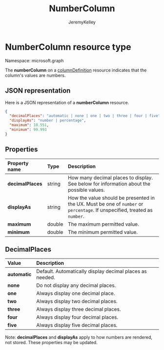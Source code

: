 ﻿---
author: JeremyKelley
ms.author: JeremyKelley
ms.date: 09/11/2017
title: NumberColumn
localization_priority: Normal
description: "The numberColumn on a columnDefinition resource indicates that the column's values are numbers."
ms.prod: ""
doc_type: resourcePageType
---

# NumberColumn resource type

Namespace: microsoft.graph

The **numberColumn** on a [columnDefinition](columndefinition.md) resource indicates that the column's values are numbers.

## JSON representation

Here is a JSON representation of a **numberColumn** resource.

<!-- { "blockType": "resource", "@odata.type": "microsoft.graph.numberColumn" } -->

```json
{
  "decimalPlaces": "automatic | none | one | two | three | four | five",
  "displayAs": "number | percentage",
  "maximum": 10.551,
  "minimum": 99.993
}
```

## Properties

| Property name     | Type   | Description                                                                                                                |
| :---------------- | :----- | :------------------------------------------------------------------------------------------------------------------------- |
| **decimalPlaces** | string | How many decimal places to display. See below for information about the possible values.                                   |
| **displayAs**     | string | How the value should be presented in the UX. Must be one of `number` or `percentage`. If unspecified, treated as `number`. |
| **maximum**       | double | The maximum permitted value.                                                                                               |
| **minimum**       | double | The minimum permitted value.                                                                                               |

## DecimalPlaces

| Value         | Description                                              |
| :------------ | :------------------------------------------------------- |
| **automatic** | Default. Automatically display decimal places as needed. |
| **none**      | Do not display any decimal places.                       |
| **one**       | Always display one decimal place.                        |
| **two**       | Always display two decimal places.                       |
| **three**     | Always display three decimal places.                     |
| **four**      | Always display four decimal places.                      |
| **five**      | Always display five decimal places.                      |

Note: **decimalPlaces** and **displayAs** apply to how numbers are rendered, not stored.
These properties may be updated.

<!-- {
  "type": "#page.annotation",
  "description": "",
  "keywords": "",
  "section": "documentation",
  "suppressions": [
    "Warning: /api-reference/v1.0/resources/numbercolumn.md:
      Found potential enums in resource example that weren't defined in a table:(automatic,none,one,two,three,four,five) are in resource, but () are in table",
    "Warning: /api-reference/v1.0/resources/numbercolumn.md:
      Found potential enums in resource example that weren't defined in a table:(number,percentage) are in resource, but () are in table"
  ],
  "tocPath": "Resources/NumberColumn"
} -->
